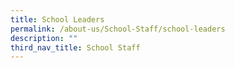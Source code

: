 ```yaml
---
title: School Leaders
permalink: /about-us/School-Staff/school-leaders
description: ""
third_nav_title: School Staff
---
```

